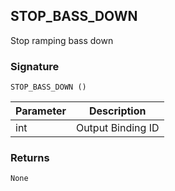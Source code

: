 ## STOP\_BASS\_DOWN

Stop ramping bass down


### Signature

`STOP_BASS_DOWN ()`


| Parameter | Description |
| --- | --- |
| int | Output Binding ID |


### Returns

`None`